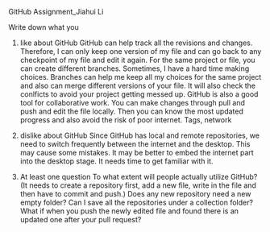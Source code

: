 GitHub Assignment_Jiahui Li

Write down what you 
  1. like about GitHub
      GitHub can help track all the revisions and changes. Therefore, I can only keep one version of my file and can go back to any checkpoint of my file and edit it again.
      For the same project or file, you can create different branches. Sometimes, I have a hard time making choices. Branches can help me keep all my choices for the same project and also can merge different versions of your file. It will also check the conlficts to avoid your project getting messed up.
      GitHub is also a good tool for collaborative work. You can make changes through pull and push and edit the file locally. Then you can know the most updated progress and also avoid the risk of poor internet.
      Tags, network
  2. dislike about GitHub
      Since GitHub has local and remote repositories, we need to switch frequently between the internet and the desktop. This may cause some mistakes. It may be better to embed the internet part into the desktop stage.
      It needs time to get familiar with it. 
      
  3. At least one question
      To what extent will people actually utilize GitHub? (It needs to create a repository first, add a new file, write in the file and then have to commit and push.)
      Does any new repository need a new empty folder? Can I save all the repositories under a collection folder?
      What if when you push the newly edited file and found there is an updated one after your pull request?
     





